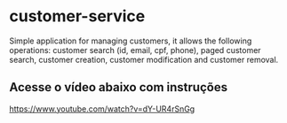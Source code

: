 # customer-service
Simple application for managing customers, it allows the following operations: customer search (id, email, cpf, phone), paged customer search, customer creation, customer modification and customer removal.

## Acesse o vídeo abaixo com instruções
https://www.youtube.com/watch?v=dY-UR4rSnGg
